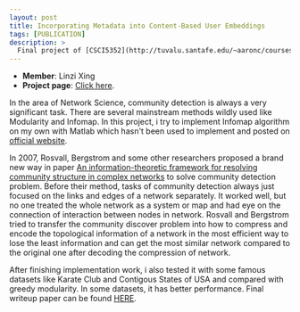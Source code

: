 ```yaml
---
layout: post
title: Incorporating Metadata into Content-Based User Embeddings
tags: [PUBLICATION]
description: >
  Final project of [CSCI5352](http://tuvalu.santafe.edu/~aaronc/courses/5352/).
---
```

- **Member**: Linzi Xing
- **Project page**: [Click here](https://github.com/lxing532/infoMap_project).

In the area of Network Science, community detection is always a very significant task. There are several mainstream methods wildly used like Modularity and Infomap. In this project, i try to implement Infomap algorithm on my own with Matlab which hasn't been used to implement and posted on [official website](http://www.mapequation.org/code.html).

In 2007, Rosvall, Bergstrom and some other researchers proposed a brand new way in paper [An information-theoretic framework for resolving community structure in complex networks](http://www.pnas.org/content/104/18/7327.short) to solve community detection problem. Before their method, tasks of community detection always just focused on the links and edges of a network separately. It worked well, but no one treated the whole network as a system or map and had eye on the connection of interaction between nodes in network. Rosvall and Bergstrom tried to transfer the community discover problem into how to compress and encode the topological information of a network in the most efficient way to lose the least information and can get the most similar network compared to the original one after decoding the compression of network.

After finishing implementation work, i also tested it with some famous datasets like Karate Club and Contigous States of USA and compared with greedy modularity. In some datasets, it has better performance. Final writeup paper can be found [HERE](https://github.com/lxing532/infoMap_project/blob/master/infomap_project%20writeup.pdf).
